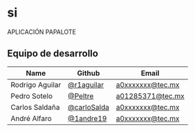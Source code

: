 # si
APLICACIÓN PAPALOTE 
## Equipo de desarrollo

| Name                | Github                                            | Email               |
|---------------------|---------------------------------------------------|---------------------|
| Rodrigo Aguilar     | [@r1aguilar](https://github.com/r1aguilar)         | a0xxxxxxx@tec.mx    |
| Pedro Sotelo        | [@Peltre](https://github.com/peltre)              | a01285371@tec.mx    |
| Carlos Saldaña      | [@carloSalda](https://github.com/carloSalda)      | a0xxxxxxx@tec.mx    |
| André Alfaro        | [@1andre19](https://github.com/1andre19)          | a0xxxxxxx@tec.mx    |
